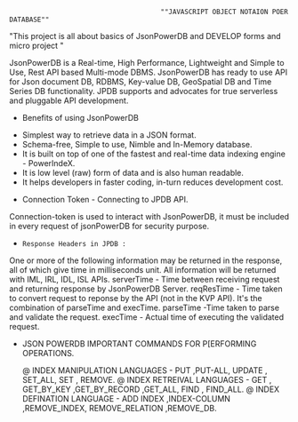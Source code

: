                                           ""JAVASCRIPT OBJECT NOTAION POER DATABASE""

 "This project is all about basics of JsonPowerDB and DEVELOP forms and micro project "

 JsonPowerDB is a Real-time, High Performance, Lightweight and Simple to Use, Rest API based Multi-mode DBMS. JsonPowerDB has ready to use API for Json document DB, RDBMS, Key-value DB, GeoSpatial DB and Time Series DB functionality. JPDB supports and advocates for true serverless and pluggable API development.

*   Benefits of using JsonPowerDB

- Simplest way to retrieve data in a JSON format.
- Schema-free, Simple to use, Nimble and In-Memory database.
- It is built on top of one of the fastest and real-time data indexing engine - PowerIndeX.
- It is low level (raw) form of data and is also human readable.
- It helps developers in faster coding, in-turn reduces development cost.

  
 *   Connection Token - Connecting to JPDB API.

Connection-token is used to interact with JsonPowerDB, it must be included in every request of jsonPowerDB for security purpose.


*     Response Headers in JPDB :

One or more of the following information may be returned in the response, all of which give time in milliseconds unit. All information will be returned with IML, IRL, IDL, ISL APIs.
serverTime - Time between receiving request and returning response by JsonPowerDB Server.
reqResTime - Time taken to convert request to reponse by the API (not in the KVP API). It's the combination of parseTime and execTime.
parseTime -Time taken to parse and validate the request.
execTime - Actual time of executing the validated request.


* JSON POWERDB IMPORTANT COMMANDS FOR P[ERFORMING OPERATIONS.

   @ INDEX  MANIPULATION LANGUAGES - PUT ,PUT-ALL, UPDATE , SET_ALL, SET , REMOVE.
   @  INDEX RETREIVAL LANGUAGES - GET , GET_BY_KEY ,GET_BY_RECORD ,GET_ALL, FIND , FIND_ALL.
   @   INDEX DEFINATION LANGUAGE -  ADD INDEX ,INDEX-COLUMN ,REMOVE_INDEX, REMOVE_RELATION ,REMOVE_DB.
  
